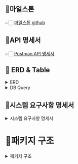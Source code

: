 ## 📌마일스톤

👉🏻 <a href="https://github.com/users/devNana222/projects/1/views/1">마일스톤 github</a>

## 📌API 명세서

👉🏻  <a href="https://documenter.getpostman.com/view/34151728/2sAXxQdX3T">Postman API 명세서</a>


## 📌 ERD & Table
<details>
  <summary>ERD</summary>
<div>

  ![img.png](img.png)

</div>
</details>

<details>
<summary>DB Query</summary>
<div>

```mysql

CREATE TABLE customer (
    customer_id INT PRIMARY KEY AUTO_INCREMENT,
    cart_id INT,
    balance INT NOT NULL,
    reg_date TIMESTAMP DEFAULT CURRENT_TIMESTAMP,
    edit_date TIMESTAMP DEFAULT CURRENT_TIMESTAMP ON UPDATE CURRENT_TIMESTAMP
);

CREATE TABLE product (
product_id INT PRIMARY KEY AUTO_INCREMENT,
product_nm VARCHAR(255) NOT NULL,
price INT NOT NULL,
reg_date TIMESTAMP DEFAULT CURRENT_TIMESTAMP,
edit_date TIMESTAMP DEFAULT CURRENT_TIMESTAMP ON UPDATE CURRENT_TIMESTAMP
);

CREATE TABLE product_inventory (
id INT PRIMARY KEY AUTO_INCREMENT,
product_id INT NOT NULL,
amount INT NOT NULL,
edit_date TIMESTAMP DEFAULT CURRENT_TIMESTAMP ON UPDATE CURRENT_TIMESTAMP
);

CREATE TABLE `order` (
order_id INT PRIMARY KEY AUTO_INCREMENT,
customer_id INT NOT NULL,
order_total_price INT NOT NULL,
reg_date TIMESTAMP DEFAULT CURRENT_TIMESTAMP,
edit_date TIMESTAMP DEFAULT CURRENT_TIMESTAMP ON UPDATE CURRENT_TIMESTAMP
);

CREATE TABLE order_product (
id INT PRIMARY KEY AUTO_INCREMENT,
order_id INT NOT NULL,
product_id INT NOT NULL,
amount INT NOT NULL,
price INT NOT NULL,
reg_date TIMESTAMP DEFAULT CURRENT_TIMESTAMP
);

CREATE TABLE cart (
cart_id INT PRIMARY KEY AUTO_INCREMENT,
product_id INT NOT NULL,
amount INT NOT NULL,
reg_id VARCHAR(255),
edit_date TIMESTAMP DEFAULT CURRENT_TIMESTAMP ON UPDATE CURRENT_TIMESTAMP
);

```

</div>
</details>


## 📌시스템 요구사항 명세서
<details>
  <summary>시스템 요구사항 명세서</summary>
<div>

## 1. 개요
### 1.1 목적
본 문서는 E-Commerce 상품 주문서비스의 요구사항을 명세합니다.

### 1.2 범위
E-Commerce System은 다음의 기능을 제공합니다.
* 고객 포인트 충전 / 사용
* 제품 검색 / 관리
* 최근3일간 판매 top5 검색
* 결제 및 주문 처리
* 장바구니 관리

### 1.3 용어 정의 및 약어
* 고객 : 제품을 구매하는 사용자.
* 장바구니 : 고객이 관심있는 물품을 임시로 담아두는 가상 공간.
* 결제 : 고객이 제품을 구매함. 단, 결제수단은 충전된 포인트를 사용하며 결제는 외부 시스템에 의해 이루어진다.
* API: Application Programming Interface
* SRS: System Requirements Specification


## 2. 시스템 개요
### 2.1 제품 기능
이 시스템은 다음과 같은 주요 기능을 제공한다.
1. 포인트 충전 / 조회

2. 상품 조회

3. 주문 / 결제

4. 상위 상품 조회

5. 장바구니에 상품 추가 / 삭제 / 조회

### 2.2 사용자 특성
* 제품을 구매하고 검색하는 사용자.

### 2.3 운영 환경
* 웹 브라우저 : Chrome, Firefox, Edge, Safari등의 최신 버전
* Web Application Server
    * java 21
    * Spring Boot 3.3.4
    * Spring Data JPA
    * Query DSL
    * JWT
* Messaging Solution
    * Spring Kafka
* DB
    * MySQL 8.0
    * Redis
* Documentation
    * Postman
* 결제 게이트웨이
    * 외부 결제 서비스 Mock API로 대체

## 3. 요구사항
### 3.1 기능적 요구사항
### 3.1.1 잔액 충전 / 조회 API
* 고객 번호와 충전할 포인트를 입력하여 포인트를 충전할 수 있다.
* 충전한 포인트는 고객 번호로 조회할 수 있다.
### 3.1.2 상품 조회 API
* 고객은 상품 정보(ID, 이름, 가격, 잔여수량)를 조회할 수 있다.
### 3.1.3 주문 / 결제
*  고객은 상품 ID와 수량 목록을 입력받아 주문할 수 있다.
*  결제는 기 충전된 잔액을 기반으로 이루어지며 주문할 시 잔액을 차감한다.
*  데이터 분석을 위해 결제 성공 시에 실시간으로 주문 정보를 데이터 플랫폼에 전송해야한다.
*  데이터 플랫폼은 '외부'이며 본 시스템에서는 Mock API, Fake Module등의 방법으로 전송한다.

### 3.1.4 상위 상품 조회
* 최근 3일간 가장 많이 팔린 상위 5개 상품 정보를 제공한다.

### 3.1.5 장바구니에 상품 추가 / 삭제 / 조회
* 고객은 구매 이전에 관심있는 상품들을 장바구니에 적재할 수 있다.

### 3.2 성능 요구사항
* 동시에 여러 주문이 들어올 경우 유저의 보유 잔고에 대한 처리가 정확해야한다.
* 각 상품의 재고 관리가 정상적으로 이루어져 잘못된 주문이 발생하지 않아야한다.
* 상품조회 시 조회 시점의 상품별 잔여수량이 정확해야한다.
### 4. 데이터 요구사항
### 4.1 데이터베이스 구조
* 상품 테이블 : 상품ID, 상품명, 가격, 등록일, 수정일
* 상품 재고 테이블 : ID, 상품 ID, 잔여 수량, 수정일
* 주문 테이블 : 주문ID, 고객ID, 주문 총 금액, 주문일, 수정일
* 주문 상품 테이블 : ID, 주문ID, 상품ID, 주문 수량, 주문 가격, 등록일
* 고객 테이블 : 고객ID, 장바구니 ID, 잔여 point, 등록일, 수정일
* 장바구니 테이블 : 장바구니 ID, 상품ID, 수량, 등록일, 수정일
</div>

</details>

# 📌패키지 구조
<details>
<summary>패키지 구조</summary>
<div>

## layered Architecture 
본 프로젝트는 서비스 별로 패키지를 나눈 *레이어드 아키텍처* 를 따르고 있습니다.<br/>
구조는 필요에의해 유연하게 변경할 계획이며 서비스간, 레이어간의 데이터 의존성을 최소화 하는 것이 목적입니다. 

```html
    ├─main
    │  ├─java
    │  │  └─com
    │  │      └─tdd
    │  │          └─ecommerce
    │  │              ├─balance
    │  │              │  ├─controller
    │  │              │  ├─domain
    │  │              │  ├─dto
    │  │              │  ├─repository
    │  │              │  └─service
    │  │              ├─cart
    │  │              │  ├─controller
    │  │              │  ├─domain
    │  │              │  ├─dto
    │  │              │  ├─repository
    │  │              │  └─service
    │  │              ├─order
    │  │              │  ├─controller
    │  │              │  ├─domain
    │  │              │  ├─dto
    │  │              │  ├─repository
    │  │              │  └─service
    │  │              └─product
    │  │                  ├─controller
    │  │                  ├─domain
    │  │                  ├─dto
    │  │                  ├─repository
    │  │                  └─service

```

</div>
</details>